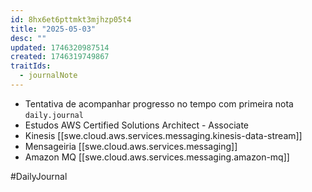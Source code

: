 ```yaml
---
id: 8hx6et6pttmkt3mjhzp05t4
title: "2025-05-03"
desc: ""
updated: 1746320987514
created: 1746319749867
traitIds:
  - journalNote
---
```


- Tentativa de acompanhar progresso no tempo com primeira nota `daily.journal`
- Estudos AWS Certified Solutions Architect - Associate
- Kinesis [[swe.cloud.aws.services.messaging.kinesis-data-stream]]
- Mensageiria [[swe.cloud.aws.services.messaging]]
- Amazon MQ [[swe.cloud.aws.services.messaging.amazon-mq]]

#DailyJournal
